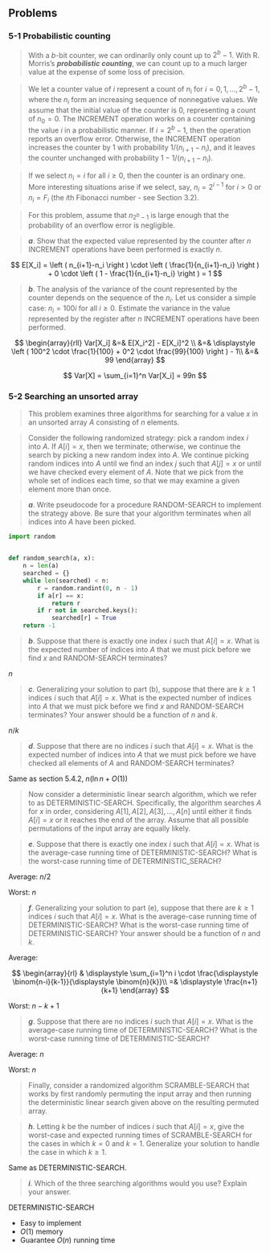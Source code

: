 ## Problems

### 5-1 Probabilistic counting

> With a $b$-bit counter, we can ordinarily only count up to $2^b - 1$. With R. Morris’s __*probabilistic counting*__, we can count up to a much larger value at the expense of some loss of precision.

> We let a counter value of $i$ represent a count of $n_i$ for $i = 0, 1, \dots , 2^b-1$, where the $n_i$ form an increasing sequence of nonnegative values. We assume that the initial
value of the counter is $0$, representing a count of $n_0 = 0$. The INCREMENT operation works on a counter containing the value $i$ in a probabilistic manner. If $i = 2^b - 1$, then the operation reports an overflow error. Otherwise, the INCREMENT
operation increases the counter by 1 with probability $1/(n_{i+1}-n_i)$, and it leaves the counter unchanged with probability $1-1/(n_{i+1}-n_i)$.

> If we select $n_i = i$ for all $i \ge 0$, then the counter is an ordinary one. More interesting situations arise if we select, say, $n_i = 2^{i-1}$ for $i > 0$ or $n_i = F_i$ (the
$i$th Fibonacci number - see Section 3.2).

> For this problem, assume that $n_{2^b-1}$ is large enough that the probability of an overflow error is negligible.

> __*a*__. Show that the expected value represented by the counter after $n$ INCREMENT operations have been performed is exactly $n$.

$$
E[X_i] = \left ( n_{i+1}-n_i \right ) \cdot \left ( \frac{1}{n_{i+1}-n_i} \right ) + 0 \cdot \left ( 1 - \frac{1}{n_{i+1}-n_i} \right ) = 1
$$

> __*b*__. The analysis of the variance of the count represented by the counter depends on the sequence of the $n_i$. Let us consider a simple case: $n_i = 100i$ for all $i \ge 0$. Estimate the variance in the value represented by the register after $n$
INCREMENT operations have been performed.

$$
\begin{array}{rll}
Var[X_i] &=& E[X_i^2] - E[X_i]^2 \\
&=& \displaystyle \left ( 100^2 \cdot \frac{1}{100} + 0^2 \cdot \frac{99}{100} \right ) - 1\\
&=& 99
\end{array}
$$

$$
Var[X] = \sum_{i=1}^n Var[X_i] = 99n
$$

### 5-2 Searching an unsorted array

> This problem examines three algorithms for searching for a value $x$ in an unsorted array $A$ consisting of $n$ elements.

> Consider the following randomized strategy: pick a random index $i$ into $A$. If $A[i]=x$, then we terminate; otherwise, we continue the search by picking a new random index into $A$. We continue picking random indices into $A$ until we find an index $j$ such that $A[j]=x$ or until we have checked every element of $A$. Note that we pick from the whole set of indices each time, so that we may examine a given element more than once.

> __*a*__. Write pseudocode for a procedure RANDOM-SEARCH to implement the strategy above. Be sure that your algorithm terminates when all indices into $A$ have been picked.

```python
import random


def random_search(a, x):
    n = len(a)
    searched = {}
    while len(searched) < n:
        r = random.randint(0, n - 1)
        if a[r] == x:
            return r
        if r not in searched.keys():
            searched[r] = True
    return -1
```

> __*b*__. Suppose that there is exactly one index $i$ such that $A[i]=x$. What is the expected number of indices into $A$ that we must pick before we find $x$ and RANDOM-SEARCH terminates?

$n$

> __*c*__. Generalizing your solution to part (b), suppose that there are $k \ge 1$ indices $i$ such that $A[i]=x$. What is the expected number of indices into $A$ that we must pick before we find $x$ and RANDOM-SEARCH terminates? Your answer should be a function of $n$ and $k$.

$n/k$

> __*d*__. Suppose that there are no indices $i$ such that $A[i]=x$. What is the expected number of indices into $A$ that we must pick before we have checked all elements of $A$ and RANDOM-SEARCH terminates?

Same as section 5.4.2, $n(\ln n + O(1))$

> Now consider a deterministic linear search algorithm, which we refer to as DETERMINISTIC-SEARCH. Specifically, the algorithm searches $A$ for $x$ in order, considering $A[1], A[2], A[3], \dots, A[n]$ until either it finds $A[i]=x$ or it reaches the end of the array. Assume that all possible permutations of the input array are equally likely.

> __*e*__. Suppose that there is exactly one index $i$ such that $A[i]=x$. What is the average-case running time of DETERMINISTIC-SEARCH? What is the worst-case running time of DETERMINISTIC_SERACH?

Average: $n/2$

Worst: $n$

> __*f*__. Generalizing your solution to part (e), suppose that there are $k \ge 1$ indices $i$ such that $A[i]=x$. What is the average-case running time of DETERMINISTIC-SEARCH? What is the worst-case running time of DETERMINISTIC-SEARCH? Your answer should be a function of $n$ and $k$.

Average:

$$
\begin{array}{rl}
& \displaystyle \sum_{i=1}^n i \cdot \frac{\displaystyle \binom{n-i}{k-1}}{\displaystyle \binom{n}{k}}\\
=& \displaystyle \frac{n+1}{k+1}
\end{array}
$$

Worst: $n - k + 1$

> __*g*__. Suppose that there are no indices $i$ such that $A[i]=x$. What is the average-case running time of DETERMINISTIC-SEARCH? What is the worst-case running time of DETERMINISTIC-SEARCH? 

Average: $n$

Worst: $n$

> Finally, consider a randomized algorithm SCRAMBLE-SEARCH that works by first randomly permuting the input array and then running the deterministic linear search given above on the resulting permuted array.

> __*h*__. Letting $k$ be the number of indices $i$ such that $A[i]=x$, give the worst-case and expected running times of SCRAMBLE-SEARCH for the cases in which $k = 0$ and $k = 1$. Generalize your solution to handle the case in which $k \ge 1$. 

Same as DETERMINISTIC-SEARCH.

> __*i*__. Which of the three searching algorithms would you use? Explain your answer.

DETERMINISTIC-SEARCH

* Easy to implement
* $O(1)$ memory
* Guarantee $O(n)$ running time
